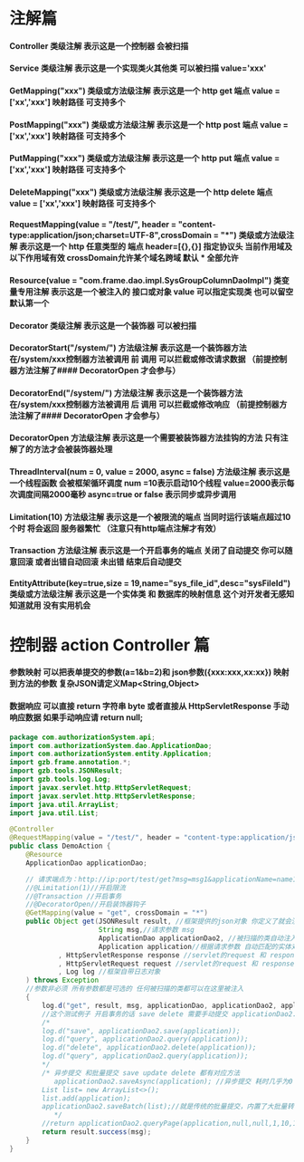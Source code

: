 # 注解篇
#### Controller 类级注解 表示这是一个控制器 会被扫描
#### Service 类级注解 表示这是一个实现类火其他类 可以被扫描  value='xxx'
#### GetMapping("xxx") 类级或方法级注解 表示这是一个 http get 端点  value = ['xx','xxx'] 映射路径 可支持多个
#### PostMapping("xxx") 类级或方法级注解 表示这是一个 http post 端点  value = ['xx','xxx'] 映射路径 可支持多个
#### PutMapping("xxx") 类级或方法级注解 表示这是一个 http put 端点  value = ['xx','xxx'] 映射路径 可支持多个
#### DeleteMapping("xxx") 类级或方法级注解 表示这是一个 http delete 端点  value = ['xx','xxx'] 映射路径 可支持多个
#### RequestMapping(value = "/test/", header = "content-type:application/json;charset=UTF-8",crossDomain = "*") 类级或方法级注解 表示这是一个 http 任意类型的 端点   header=[{},{}] 指定协议头 当前作用域及以下作用域有效 crossDomain允许某个域名跨域 默认 * 全部允许
#### Resource(value = "com.frame.dao.impl.SysGroupColumnDaoImpl") 类变量专用注解 表示这是一个被注入的 接口或对象 value 可以指定实现类  也可以留空 默认第一个
#### Decorator 类级注解 表示这是一个装饰器 可以被扫描
#### DecoratorStart("/system/") 方法级注解 表示这是一个装饰器方法在/system/xxx控制器方法被调用  前  调用 可以拦截或修改请求数据  （前提控制器方法注解了#### DecoratorOpen 才会参与）
#### DecoratorEnd("/system/") 方法级注解 表示这是一个装饰器方法 在/system/xxx控制器方法被调用   后 调用 可以拦截或修改响应 （前提控制器方法注解了#### DecoratorOpen 才会参与）
#### DecoratorOpen 方法级注解 表示这是一个需要被装饰器方法挂钩的方法 只有注解了的方法才会被装饰器处理
#### ThreadInterval(num = 0, value = 2000, async = false) 方法级注解 表示这是一个线程函数 会被框架循环调度 num =10表示启动10个线程 value=2000表示每次调度间隔2000毫秒  async=true or false 表示同步或异步调用
#### Limitation(10) 方法级注解 表示这是一个被限流的端点 当同时运行该端点超过10个时 将会返回 服务器繁忙 （注意只有http端点注解才有效）
#### Transaction 方法级注解 表示这是一个开启事务的端点 关闭了自动提交 你可以随意回滚 或者出错自动回滚 未出错 结束后自动提交
#### EntityAttribute(key=true,size = 19,name="sys_file_id",desc="sysFileId") 类级或方法级注解 表示这是一个实体类 和 数据库的映射信息  这个对开发者无感知 知道就用 没有实用机会

# 控制器  action Controller 篇
#### 参数映射 可以把表单提交的参数(a=1&b=2)和 json参数({xxx:xxx,xx:xx}) 映射到方法的参数 复杂JSON请定义Map<String,Object>
#### 数据响应 可以直接 return 字符串 byte 或者直接从 HttpServletResponse 手动响应数据 如果手动响应请 return null;
```java
package com.authorizationSystem.api;
import com.authorizationSystem.dao.ApplicationDao;
import com.authorizationSystem.entity.Application;
import gzb.frame.annotation.*;
import gzb.tools.JSONResult;
import gzb.tools.log.Log;
import javax.servlet.http.HttpServletRequest;
import javax.servlet.http.HttpServletResponse;
import java.util.ArrayList;
import java.util.List;

@Controller
@RequestMapping(value = "/test/", header = "content-type:application/json;charset=UTF-8")
public class DemoAction {
    @Resource
    ApplicationDao applicationDao;

    // 请求端点为：http://ip:port/test/get?msg=msg1&applicationName=name1&applicationDesc=desc1    注意 applicationDesc 和 applicationName 是 application的内部参数 最终会映射到 application
    //@Limitation(1)//开启限流
    //@Transaction //开启事务
    //@DecoratorOpen//开启装饰器钩子
    @GetMapping(value = "get", crossDomain = "*")
    public Object get(JSONResult result, //框架提供的json对象 你定义了就会注入 不定义就不会
                      String msg,//请求参数 msg
                      ApplicationDao applicationDao2, //被扫描的类自动注入
                      Application application//根据请求参数 自动匹配的实体对象 表单数据和 json提交 都会映射
            , HttpServletResponse response //servlet的request 和 response定义即可注入
            , HttpServletRequest request //servlet的request 和 response定义即可注入
            , Log log //框架自带日志对象
    ) throws Exception
    //参数非必须 所有参数都是可选的 任何被扫描的类都可以在这里被注入
    {
        log.d("get", result, msg, applicationDao, applicationDao2, application, response, request);
        //这个测试例子 开启事务的话 save delete 需要手动提交 applicationDao2.commit();
        /*
        log.d("save", applicationDao2.save(application));
        log.d("query", applicationDao2.query(application));
        log.d("delete", applicationDao2.delete(application));
        log.d("query", applicationDao2.query(application));
        */
        /* 异步提交 和批量提交 save update delete 都有对应方法
           applicationDao2.saveAsync(application); //异步提交 耗时几乎为0  但是其实是前台转后台 资源占用没有消失 但是理想状态下 比单挑提交 效率提升5-30倍 并且不用开发者特殊处理  缺点是有一定延迟 0.3-1秒左右
        List list= new ArrayList<>();
        list.add(application);
        applicationDao2.saveBatch(list);//就是传统的批量提交，内置了大批量转多个小批量功能 防止长时间锁表 效率很高 效率对比单条 提升5-30 倍
           */
        //return applicationDao2.queryPage(application,null,null,1,10,100,100); //这是自带分页方法
        return result.success(msg);
    }
}

```